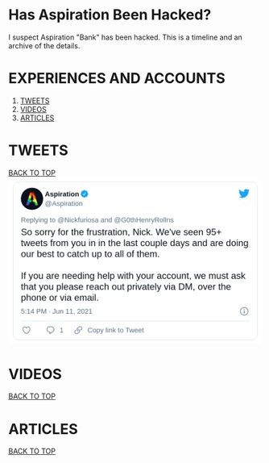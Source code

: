 # Has Aspiration Been Hacked?
I suspect Aspiration "Bank" has been hacked. This is a timeline and an archive of the details.

# EXPERIENCES AND ACCOUNTS
1. [TWEETS](#TWEETS)
2. [VIDEOS](#VIDEOS)
3. [ARTICLES](#ARTICLES)























# TWEETS
[BACK TO TOP](#Has-Aspiration-Been-Hacked)
![](/images/tweets/2021-06-11_0114PM_@Aspiration.png)


# VIDEOS
[BACK TO TOP](#Has-Aspiration-Been-Hacked)



# ARTICLES
[BACK TO TOP](#Has-Aspiration-Been-Hacked)

